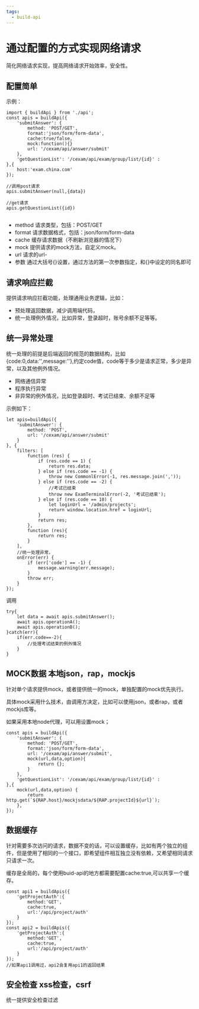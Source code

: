 ```yaml
---
tags:
  - build-api 
---
```

# 通过配置的方式实现网络请求

简化网络请求实现，提高网络请求开始效率，安全性。

## 配置简单

示例：
```
import { buildApi } from './api';
const apis = buildApi({
    'submitAnswer': {
        method: 'POST/GET',
        format:'json/form/form-data',
        cache:true/false,
        mock:function(){}
        url: '/cexam/api/answer/submit'
    },
    'getQuestionList': '/cexam/api/exam/group/list/{id}' : 
},{
    host:'exam.china.com'
});

//调用post请求
apis.submitAnswer(null,{data})

//get请求
apis.getQuestionList({id})


```
- method 请求类型，包括：POST/GET
- format 请求数据格式，包括：json/form/form-data
- cache 缓存请求数据（不刷新浏览器的情况下）
- mock 提供请求的mock方法，自定义mock。
- url 请求的url-
- 参数 通过大括号{}设置，通过方法的第一次参数指定，和{}中设定的同名即可
## 请求响应拦截

提供请求响应拦截功能，处理通用业务逻辑，比如：
- 预处理返回数据，减少调用端代码，
- 统一处理例外情况，比如异常，登录超时，账号余额不足等等。

## 统一异常处理

统一处理的前提是后端返回的规范的数据结构，比如{code:0,data:'',message:''},约定code值，code等于多少是请求正常，多少是异常，以及其他例外情况。
- 网络通信异常
- 程序执行异常
- 非异常的例外情况，比如登录超时、考试已结束、余额不足等

示例如下：
```
let apis=buildApi({
    'submitAnswer': {
        method: 'POST',
        url: '/cexam/api/answer/submit'
    }
}, {
    filters: [
        function (res) {
            if (res.code == 1) {
                return res.data;
            } else if (res.code == -1) {
                throw new CommonlError(-1, res.message.join(','));
            } else if (res.code == -2) {
                //考试已结束                   
                throw new ExamTerminalError(-2, '考试已结束');
            } else if (res.code == 10) {
                let loginUrl = '/admin/projects';
                return window.location.href = loginUrl;
            }
            return res;
        },
        function (res){
            return res;
        }
    ],
    //统一处理异常，
    onError(err) {
        if (err['code'] == -1) {
            message.warning(err.message);
        }
        throw err;
    }
});
```
调用
```
try{
    let data = await apis.submitAnswer();
    await apis.operationA();
    await apis.operationB();
}catch(err){
    if(err.code==-2){
        //处理考试结束的例外情况
    }
}

```

## MOCK数据 本地json，rap，mockjs

针对单个请求提供mock，或者提供统一的mock，单独配置的mock优先执行。

具体mock采用什么技术，由调用方决定，比如可以使用json，或者rap，或者mockjs库等。

如果采用本地node代理，可以用设置mock；

```
const apis = buildApi({
    'submitAnswer': {
        method: 'POST/GET',
        format:'json/form/form-data',
        url: '/cexam/api/answer/submit',
        mock(url,data,option){
            return {};
        }
    },
    'getQuestionList': '/cexam/api/exam/group/list/{id}' : 
},{
    mock(url,data,option) {
        return http.get(`${RAP.host}/mockjsdata/${RAP.projectId}${url}`);
    },
});
```

## 数据缓存

针对需要多次访问的请求，数据不变的话，可以设置缓存，比如有两个独立的组件，但是使用了相同的一个接口，即希望组件相互独立没有依赖，又希望相同请求只请求一次。

缓存是全局的，每个使用buid-api的地方都需要配置cache:true,可以共享一个缓存。
```
const api1 = buildApis({
    'getProjectAuth':{
        method:'GET',
        cache:true,
        url:'/api/project/auth'
    }
});
const api2 = buildApis({
    'getProjectAuth':{
        method:'GET',
        cache:true,
        url:'/api/project/auth'
    }
});
//如果api1调用过，api2会复用api1的返回结果
```

## 安全检查 xss检查，csrf

统一提供安全检查过滤

